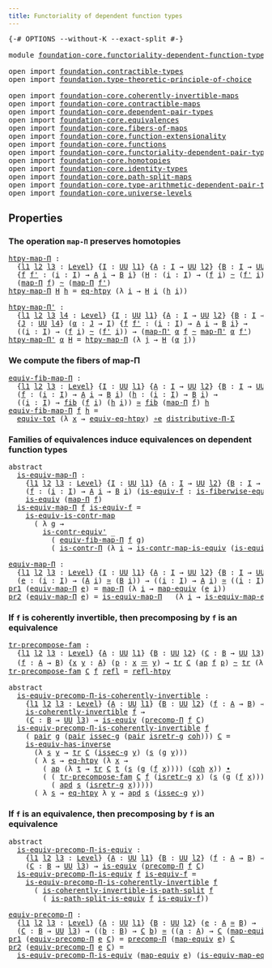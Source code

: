 ```yaml
---
title: Functoriality of dependent function types
---
```


<pre class="Agda"><a id="67" class="Symbol">{-#</a> <a id="71" class="Keyword">OPTIONS</a> <a id="79" class="Pragma">--without-K</a> <a id="91" class="Pragma">--exact-split</a> <a id="105" class="Symbol">#-}</a>

<a id="110" class="Keyword">module</a> <a id="117" href="foundation-core.functoriality-dependent-function-types.html" class="Module">foundation-core.functoriality-dependent-function-types</a> <a id="172" class="Keyword">where</a>

<a id="179" class="Keyword">open</a> <a id="184" class="Keyword">import</a> <a id="191" href="foundation.contractible-types.html" class="Module">foundation.contractible-types</a>
<a id="221" class="Keyword">open</a> <a id="226" class="Keyword">import</a> <a id="233" href="foundation.type-theoretic-principle-of-choice.html" class="Module">foundation.type-theoretic-principle-of-choice</a>

<a id="280" class="Keyword">open</a> <a id="285" class="Keyword">import</a> <a id="292" href="foundation-core.coherently-invertible-maps.html" class="Module">foundation-core.coherently-invertible-maps</a>
<a id="335" class="Keyword">open</a> <a id="340" class="Keyword">import</a> <a id="347" href="foundation-core.contractible-maps.html" class="Module">foundation-core.contractible-maps</a>
<a id="381" class="Keyword">open</a> <a id="386" class="Keyword">import</a> <a id="393" href="foundation-core.dependent-pair-types.html" class="Module">foundation-core.dependent-pair-types</a>
<a id="430" class="Keyword">open</a> <a id="435" class="Keyword">import</a> <a id="442" href="foundation-core.equivalences.html" class="Module">foundation-core.equivalences</a>
<a id="471" class="Keyword">open</a> <a id="476" class="Keyword">import</a> <a id="483" href="foundation-core.fibers-of-maps.html" class="Module">foundation-core.fibers-of-maps</a>
<a id="514" class="Keyword">open</a> <a id="519" class="Keyword">import</a> <a id="526" href="foundation-core.function-extensionality.html" class="Module">foundation-core.function-extensionality</a>
<a id="566" class="Keyword">open</a> <a id="571" class="Keyword">import</a> <a id="578" href="foundation-core.functions.html" class="Module">foundation-core.functions</a>
<a id="604" class="Keyword">open</a> <a id="609" class="Keyword">import</a> <a id="616" href="foundation-core.functoriality-dependent-pair-types.html" class="Module">foundation-core.functoriality-dependent-pair-types</a>
<a id="667" class="Keyword">open</a> <a id="672" class="Keyword">import</a> <a id="679" href="foundation-core.homotopies.html" class="Module">foundation-core.homotopies</a>
<a id="706" class="Keyword">open</a> <a id="711" class="Keyword">import</a> <a id="718" href="foundation-core.identity-types.html" class="Module">foundation-core.identity-types</a>
<a id="749" class="Keyword">open</a> <a id="754" class="Keyword">import</a> <a id="761" href="foundation-core.path-split-maps.html" class="Module">foundation-core.path-split-maps</a>
<a id="793" class="Keyword">open</a> <a id="798" class="Keyword">import</a> <a id="805" href="foundation-core.type-arithmetic-dependent-pair-types.html" class="Module">foundation-core.type-arithmetic-dependent-pair-types</a>
<a id="858" class="Keyword">open</a> <a id="863" class="Keyword">import</a> <a id="870" href="foundation-core.universe-levels.html" class="Module">foundation-core.universe-levels</a>
</pre>
## Properties

### The operation `map-Π` preserves homotopies

<pre class="Agda"><a id="htpy-map-Π"></a><a id="978" href="foundation-core.functoriality-dependent-function-types.html#978" class="Function">htpy-map-Π</a> <a id="989" class="Symbol">:</a>
  <a id="993" class="Symbol">{</a><a id="994" href="foundation-core.functoriality-dependent-function-types.html#994" class="Bound">l1</a> <a id="997" href="foundation-core.functoriality-dependent-function-types.html#997" class="Bound">l2</a> <a id="1000" href="foundation-core.functoriality-dependent-function-types.html#1000" class="Bound">l3</a> <a id="1003" class="Symbol">:</a> <a id="1005" href="Agda.Primitive.html#597" class="Postulate">Level</a><a id="1010" class="Symbol">}</a> <a id="1012" class="Symbol">{</a><a id="1013" href="foundation-core.functoriality-dependent-function-types.html#1013" class="Bound">I</a> <a id="1015" class="Symbol">:</a> <a id="1017" href="foundation-core.universe-levels.html#222" class="Primitive">UU</a> <a id="1020" href="foundation-core.functoriality-dependent-function-types.html#994" class="Bound">l1</a><a id="1022" class="Symbol">}</a> <a id="1024" class="Symbol">{</a><a id="1025" href="foundation-core.functoriality-dependent-function-types.html#1025" class="Bound">A</a> <a id="1027" class="Symbol">:</a> <a id="1029" href="foundation-core.functoriality-dependent-function-types.html#1013" class="Bound">I</a> <a id="1031" class="Symbol">→</a> <a id="1033" href="foundation-core.universe-levels.html#222" class="Primitive">UU</a> <a id="1036" href="foundation-core.functoriality-dependent-function-types.html#997" class="Bound">l2</a><a id="1038" class="Symbol">}</a> <a id="1040" class="Symbol">{</a><a id="1041" href="foundation-core.functoriality-dependent-function-types.html#1041" class="Bound">B</a> <a id="1043" class="Symbol">:</a> <a id="1045" href="foundation-core.functoriality-dependent-function-types.html#1013" class="Bound">I</a> <a id="1047" class="Symbol">→</a> <a id="1049" href="foundation-core.universe-levels.html#222" class="Primitive">UU</a> <a id="1052" href="foundation-core.functoriality-dependent-function-types.html#1000" class="Bound">l3</a><a id="1054" class="Symbol">}</a>
  <a id="1058" class="Symbol">{</a><a id="1059" href="foundation-core.functoriality-dependent-function-types.html#1059" class="Bound">f</a> <a id="1061" href="foundation-core.functoriality-dependent-function-types.html#1061" class="Bound">f&#39;</a> <a id="1064" class="Symbol">:</a> <a id="1066" class="Symbol">(</a><a id="1067" href="foundation-core.functoriality-dependent-function-types.html#1067" class="Bound">i</a> <a id="1069" class="Symbol">:</a> <a id="1071" href="foundation-core.functoriality-dependent-function-types.html#1013" class="Bound">I</a><a id="1072" class="Symbol">)</a> <a id="1074" class="Symbol">→</a> <a id="1076" href="foundation-core.functoriality-dependent-function-types.html#1025" class="Bound">A</a> <a id="1078" href="foundation-core.functoriality-dependent-function-types.html#1067" class="Bound">i</a> <a id="1080" class="Symbol">→</a> <a id="1082" href="foundation-core.functoriality-dependent-function-types.html#1041" class="Bound">B</a> <a id="1084" href="foundation-core.functoriality-dependent-function-types.html#1067" class="Bound">i</a><a id="1085" class="Symbol">}</a> <a id="1087" class="Symbol">(</a><a id="1088" href="foundation-core.functoriality-dependent-function-types.html#1088" class="Bound">H</a> <a id="1090" class="Symbol">:</a> <a id="1092" class="Symbol">(</a><a id="1093" href="foundation-core.functoriality-dependent-function-types.html#1093" class="Bound">i</a> <a id="1095" class="Symbol">:</a> <a id="1097" href="foundation-core.functoriality-dependent-function-types.html#1013" class="Bound">I</a><a id="1098" class="Symbol">)</a> <a id="1100" class="Symbol">→</a> <a id="1102" class="Symbol">(</a><a id="1103" href="foundation-core.functoriality-dependent-function-types.html#1059" class="Bound">f</a> <a id="1105" href="foundation-core.functoriality-dependent-function-types.html#1093" class="Bound">i</a><a id="1106" class="Symbol">)</a> <a id="1108" href="foundation-core.homotopies.html#614" class="Function Operator">~</a> <a id="1110" class="Symbol">(</a><a id="1111" href="foundation-core.functoriality-dependent-function-types.html#1061" class="Bound">f&#39;</a> <a id="1114" href="foundation-core.functoriality-dependent-function-types.html#1093" class="Bound">i</a><a id="1115" class="Symbol">))</a> <a id="1118" class="Symbol">→</a>
  <a id="1122" class="Symbol">(</a><a id="1123" href="foundation-core.functions.html#1230" class="Function">map-Π</a> <a id="1129" href="foundation-core.functoriality-dependent-function-types.html#1059" class="Bound">f</a><a id="1130" class="Symbol">)</a> <a id="1132" href="foundation-core.homotopies.html#614" class="Function Operator">~</a> <a id="1134" class="Symbol">(</a><a id="1135" href="foundation-core.functions.html#1230" class="Function">map-Π</a> <a id="1141" href="foundation-core.functoriality-dependent-function-types.html#1061" class="Bound">f&#39;</a><a id="1143" class="Symbol">)</a>
<a id="1145" href="foundation-core.functoriality-dependent-function-types.html#978" class="Function">htpy-map-Π</a> <a id="1156" href="foundation-core.functoriality-dependent-function-types.html#1156" class="Bound">H</a> <a id="1158" href="foundation-core.functoriality-dependent-function-types.html#1158" class="Bound">h</a> <a id="1160" class="Symbol">=</a> <a id="1162" href="foundation-core.function-extensionality.html#1463" class="Function">eq-htpy</a> <a id="1170" class="Symbol">(λ</a> <a id="1173" href="foundation-core.functoriality-dependent-function-types.html#1173" class="Bound">i</a> <a id="1175" class="Symbol">→</a> <a id="1177" href="foundation-core.functoriality-dependent-function-types.html#1156" class="Bound">H</a> <a id="1179" href="foundation-core.functoriality-dependent-function-types.html#1173" class="Bound">i</a> <a id="1181" class="Symbol">(</a><a id="1182" href="foundation-core.functoriality-dependent-function-types.html#1158" class="Bound">h</a> <a id="1184" href="foundation-core.functoriality-dependent-function-types.html#1173" class="Bound">i</a><a id="1185" class="Symbol">))</a>

<a id="htpy-map-Π&#39;"></a><a id="1189" href="foundation-core.functoriality-dependent-function-types.html#1189" class="Function">htpy-map-Π&#39;</a> <a id="1201" class="Symbol">:</a>
  <a id="1205" class="Symbol">{</a><a id="1206" href="foundation-core.functoriality-dependent-function-types.html#1206" class="Bound">l1</a> <a id="1209" href="foundation-core.functoriality-dependent-function-types.html#1209" class="Bound">l2</a> <a id="1212" href="foundation-core.functoriality-dependent-function-types.html#1212" class="Bound">l3</a> <a id="1215" href="foundation-core.functoriality-dependent-function-types.html#1215" class="Bound">l4</a> <a id="1218" class="Symbol">:</a> <a id="1220" href="Agda.Primitive.html#597" class="Postulate">Level</a><a id="1225" class="Symbol">}</a> <a id="1227" class="Symbol">{</a><a id="1228" href="foundation-core.functoriality-dependent-function-types.html#1228" class="Bound">I</a> <a id="1230" class="Symbol">:</a> <a id="1232" href="foundation-core.universe-levels.html#222" class="Primitive">UU</a> <a id="1235" href="foundation-core.functoriality-dependent-function-types.html#1206" class="Bound">l1</a><a id="1237" class="Symbol">}</a> <a id="1239" class="Symbol">{</a><a id="1240" href="foundation-core.functoriality-dependent-function-types.html#1240" class="Bound">A</a> <a id="1242" class="Symbol">:</a> <a id="1244" href="foundation-core.functoriality-dependent-function-types.html#1228" class="Bound">I</a> <a id="1246" class="Symbol">→</a> <a id="1248" href="foundation-core.universe-levels.html#222" class="Primitive">UU</a> <a id="1251" href="foundation-core.functoriality-dependent-function-types.html#1209" class="Bound">l2</a><a id="1253" class="Symbol">}</a> <a id="1255" class="Symbol">{</a><a id="1256" href="foundation-core.functoriality-dependent-function-types.html#1256" class="Bound">B</a> <a id="1258" class="Symbol">:</a> <a id="1260" href="foundation-core.functoriality-dependent-function-types.html#1228" class="Bound">I</a> <a id="1262" class="Symbol">→</a> <a id="1264" href="foundation-core.universe-levels.html#222" class="Primitive">UU</a> <a id="1267" href="foundation-core.functoriality-dependent-function-types.html#1212" class="Bound">l3</a><a id="1269" class="Symbol">}</a>
  <a id="1273" class="Symbol">{</a><a id="1274" href="foundation-core.functoriality-dependent-function-types.html#1274" class="Bound">J</a> <a id="1276" class="Symbol">:</a> <a id="1278" href="foundation-core.universe-levels.html#222" class="Primitive">UU</a> <a id="1281" href="foundation-core.functoriality-dependent-function-types.html#1215" class="Bound">l4</a><a id="1283" class="Symbol">}</a> <a id="1285" class="Symbol">(</a><a id="1286" href="foundation-core.functoriality-dependent-function-types.html#1286" class="Bound">α</a> <a id="1288" class="Symbol">:</a> <a id="1290" href="foundation-core.functoriality-dependent-function-types.html#1274" class="Bound">J</a> <a id="1292" class="Symbol">→</a> <a id="1294" href="foundation-core.functoriality-dependent-function-types.html#1228" class="Bound">I</a><a id="1295" class="Symbol">)</a> <a id="1297" class="Symbol">{</a><a id="1298" href="foundation-core.functoriality-dependent-function-types.html#1298" class="Bound">f</a> <a id="1300" href="foundation-core.functoriality-dependent-function-types.html#1300" class="Bound">f&#39;</a> <a id="1303" class="Symbol">:</a> <a id="1305" class="Symbol">(</a><a id="1306" href="foundation-core.functoriality-dependent-function-types.html#1306" class="Bound">i</a> <a id="1308" class="Symbol">:</a> <a id="1310" href="foundation-core.functoriality-dependent-function-types.html#1228" class="Bound">I</a><a id="1311" class="Symbol">)</a> <a id="1313" class="Symbol">→</a> <a id="1315" href="foundation-core.functoriality-dependent-function-types.html#1240" class="Bound">A</a> <a id="1317" href="foundation-core.functoriality-dependent-function-types.html#1306" class="Bound">i</a> <a id="1319" class="Symbol">→</a> <a id="1321" href="foundation-core.functoriality-dependent-function-types.html#1256" class="Bound">B</a> <a id="1323" href="foundation-core.functoriality-dependent-function-types.html#1306" class="Bound">i</a><a id="1324" class="Symbol">}</a> <a id="1326" class="Symbol">→</a>
  <a id="1330" class="Symbol">((</a><a id="1332" href="foundation-core.functoriality-dependent-function-types.html#1332" class="Bound">i</a> <a id="1334" class="Symbol">:</a> <a id="1336" href="foundation-core.functoriality-dependent-function-types.html#1228" class="Bound">I</a><a id="1337" class="Symbol">)</a> <a id="1339" class="Symbol">→</a> <a id="1341" class="Symbol">(</a><a id="1342" href="foundation-core.functoriality-dependent-function-types.html#1298" class="Bound">f</a> <a id="1344" href="foundation-core.functoriality-dependent-function-types.html#1332" class="Bound">i</a><a id="1345" class="Symbol">)</a> <a id="1347" href="foundation-core.homotopies.html#614" class="Function Operator">~</a> <a id="1349" class="Symbol">(</a><a id="1350" href="foundation-core.functoriality-dependent-function-types.html#1300" class="Bound">f&#39;</a> <a id="1353" href="foundation-core.functoriality-dependent-function-types.html#1332" class="Bound">i</a><a id="1354" class="Symbol">))</a> <a id="1357" class="Symbol">→</a> <a id="1359" class="Symbol">(</a><a id="1360" href="foundation-core.functions.html#1394" class="Function">map-Π&#39;</a> <a id="1367" href="foundation-core.functoriality-dependent-function-types.html#1286" class="Bound">α</a> <a id="1369" href="foundation-core.functoriality-dependent-function-types.html#1298" class="Bound">f</a> <a id="1371" href="foundation-core.homotopies.html#614" class="Function Operator">~</a> <a id="1373" href="foundation-core.functions.html#1394" class="Function">map-Π&#39;</a> <a id="1380" href="foundation-core.functoriality-dependent-function-types.html#1286" class="Bound">α</a> <a id="1382" href="foundation-core.functoriality-dependent-function-types.html#1300" class="Bound">f&#39;</a><a id="1384" class="Symbol">)</a>
<a id="1386" href="foundation-core.functoriality-dependent-function-types.html#1189" class="Function">htpy-map-Π&#39;</a> <a id="1398" href="foundation-core.functoriality-dependent-function-types.html#1398" class="Bound">α</a> <a id="1400" href="foundation-core.functoriality-dependent-function-types.html#1400" class="Bound">H</a> <a id="1402" class="Symbol">=</a> <a id="1404" href="foundation-core.functoriality-dependent-function-types.html#978" class="Function">htpy-map-Π</a> <a id="1415" class="Symbol">(λ</a> <a id="1418" href="foundation-core.functoriality-dependent-function-types.html#1418" class="Bound">j</a> <a id="1420" class="Symbol">→</a> <a id="1422" href="foundation-core.functoriality-dependent-function-types.html#1400" class="Bound">H</a> <a id="1424" class="Symbol">(</a><a id="1425" href="foundation-core.functoriality-dependent-function-types.html#1398" class="Bound">α</a> <a id="1427" href="foundation-core.functoriality-dependent-function-types.html#1418" class="Bound">j</a><a id="1428" class="Symbol">))</a>
</pre>
### We compute the fibers of map-Π

<pre class="Agda"><a id="equiv-fib-map-Π"></a><a id="1480" href="foundation-core.functoriality-dependent-function-types.html#1480" class="Function">equiv-fib-map-Π</a> <a id="1496" class="Symbol">:</a>
  <a id="1500" class="Symbol">{</a><a id="1501" href="foundation-core.functoriality-dependent-function-types.html#1501" class="Bound">l1</a> <a id="1504" href="foundation-core.functoriality-dependent-function-types.html#1504" class="Bound">l2</a> <a id="1507" href="foundation-core.functoriality-dependent-function-types.html#1507" class="Bound">l3</a> <a id="1510" class="Symbol">:</a> <a id="1512" href="Agda.Primitive.html#597" class="Postulate">Level</a><a id="1517" class="Symbol">}</a> <a id="1519" class="Symbol">{</a><a id="1520" href="foundation-core.functoriality-dependent-function-types.html#1520" class="Bound">I</a> <a id="1522" class="Symbol">:</a> <a id="1524" href="foundation-core.universe-levels.html#222" class="Primitive">UU</a> <a id="1527" href="foundation-core.functoriality-dependent-function-types.html#1501" class="Bound">l1</a><a id="1529" class="Symbol">}</a> <a id="1531" class="Symbol">{</a><a id="1532" href="foundation-core.functoriality-dependent-function-types.html#1532" class="Bound">A</a> <a id="1534" class="Symbol">:</a> <a id="1536" href="foundation-core.functoriality-dependent-function-types.html#1520" class="Bound">I</a> <a id="1538" class="Symbol">→</a> <a id="1540" href="foundation-core.universe-levels.html#222" class="Primitive">UU</a> <a id="1543" href="foundation-core.functoriality-dependent-function-types.html#1504" class="Bound">l2</a><a id="1545" class="Symbol">}</a> <a id="1547" class="Symbol">{</a><a id="1548" href="foundation-core.functoriality-dependent-function-types.html#1548" class="Bound">B</a> <a id="1550" class="Symbol">:</a> <a id="1552" href="foundation-core.functoriality-dependent-function-types.html#1520" class="Bound">I</a> <a id="1554" class="Symbol">→</a> <a id="1556" href="foundation-core.universe-levels.html#222" class="Primitive">UU</a> <a id="1559" href="foundation-core.functoriality-dependent-function-types.html#1507" class="Bound">l3</a><a id="1561" class="Symbol">}</a>
  <a id="1565" class="Symbol">(</a><a id="1566" href="foundation-core.functoriality-dependent-function-types.html#1566" class="Bound">f</a> <a id="1568" class="Symbol">:</a> <a id="1570" class="Symbol">(</a><a id="1571" href="foundation-core.functoriality-dependent-function-types.html#1571" class="Bound">i</a> <a id="1573" class="Symbol">:</a> <a id="1575" href="foundation-core.functoriality-dependent-function-types.html#1520" class="Bound">I</a><a id="1576" class="Symbol">)</a> <a id="1578" class="Symbol">→</a> <a id="1580" href="foundation-core.functoriality-dependent-function-types.html#1532" class="Bound">A</a> <a id="1582" href="foundation-core.functoriality-dependent-function-types.html#1571" class="Bound">i</a> <a id="1584" class="Symbol">→</a> <a id="1586" href="foundation-core.functoriality-dependent-function-types.html#1548" class="Bound">B</a> <a id="1588" href="foundation-core.functoriality-dependent-function-types.html#1571" class="Bound">i</a><a id="1589" class="Symbol">)</a> <a id="1591" class="Symbol">(</a><a id="1592" href="foundation-core.functoriality-dependent-function-types.html#1592" class="Bound">h</a> <a id="1594" class="Symbol">:</a> <a id="1596" class="Symbol">(</a><a id="1597" href="foundation-core.functoriality-dependent-function-types.html#1597" class="Bound">i</a> <a id="1599" class="Symbol">:</a> <a id="1601" href="foundation-core.functoriality-dependent-function-types.html#1520" class="Bound">I</a><a id="1602" class="Symbol">)</a> <a id="1604" class="Symbol">→</a> <a id="1606" href="foundation-core.functoriality-dependent-function-types.html#1548" class="Bound">B</a> <a id="1608" href="foundation-core.functoriality-dependent-function-types.html#1597" class="Bound">i</a><a id="1609" class="Symbol">)</a> <a id="1611" class="Symbol">→</a>
  <a id="1615" class="Symbol">((</a><a id="1617" href="foundation-core.functoriality-dependent-function-types.html#1617" class="Bound">i</a> <a id="1619" class="Symbol">:</a> <a id="1621" href="foundation-core.functoriality-dependent-function-types.html#1520" class="Bound">I</a><a id="1622" class="Symbol">)</a> <a id="1624" class="Symbol">→</a> <a id="1626" href="foundation-core.fibers-of-maps.html#929" class="Function">fib</a> <a id="1630" class="Symbol">(</a><a id="1631" href="foundation-core.functoriality-dependent-function-types.html#1566" class="Bound">f</a> <a id="1633" href="foundation-core.functoriality-dependent-function-types.html#1617" class="Bound">i</a><a id="1634" class="Symbol">)</a> <a id="1636" class="Symbol">(</a><a id="1637" href="foundation-core.functoriality-dependent-function-types.html#1592" class="Bound">h</a> <a id="1639" href="foundation-core.functoriality-dependent-function-types.html#1617" class="Bound">i</a><a id="1640" class="Symbol">))</a> <a id="1643" href="foundation-core.equivalences.html#1608" class="Function Operator">≃</a> <a id="1645" href="foundation-core.fibers-of-maps.html#929" class="Function">fib</a> <a id="1649" class="Symbol">(</a><a id="1650" href="foundation-core.functions.html#1230" class="Function">map-Π</a> <a id="1656" href="foundation-core.functoriality-dependent-function-types.html#1566" class="Bound">f</a><a id="1657" class="Symbol">)</a> <a id="1659" href="foundation-core.functoriality-dependent-function-types.html#1592" class="Bound">h</a>
<a id="1661" href="foundation-core.functoriality-dependent-function-types.html#1480" class="Function">equiv-fib-map-Π</a> <a id="1677" href="foundation-core.functoriality-dependent-function-types.html#1677" class="Bound">f</a> <a id="1679" href="foundation-core.functoriality-dependent-function-types.html#1679" class="Bound">h</a> <a id="1681" class="Symbol">=</a>
  <a id="1685" href="foundation-core.functoriality-dependent-pair-types.html#6804" class="Function">equiv-tot</a> <a id="1695" class="Symbol">(λ</a> <a id="1698" href="foundation-core.functoriality-dependent-function-types.html#1698" class="Bound">x</a> <a id="1700" class="Symbol">→</a> <a id="1702" href="foundation-core.function-extensionality.html#2156" class="Function">equiv-eq-htpy</a><a id="1715" class="Symbol">)</a> <a id="1717" href="foundation-core.equivalences.html#7856" class="Function Operator">∘e</a> <a id="1720" href="foundation.type-theoretic-principle-of-choice.html#4375" class="Function">distributive-Π-Σ</a>
</pre>
### Families of equivalences induce equivalences on dependent function types

<pre class="Agda"><a id="1828" class="Keyword">abstract</a>
  <a id="is-equiv-map-Π"></a><a id="1839" href="foundation-core.functoriality-dependent-function-types.html#1839" class="Function">is-equiv-map-Π</a> <a id="1854" class="Symbol">:</a>
    <a id="1860" class="Symbol">{</a><a id="1861" href="foundation-core.functoriality-dependent-function-types.html#1861" class="Bound">l1</a> <a id="1864" href="foundation-core.functoriality-dependent-function-types.html#1864" class="Bound">l2</a> <a id="1867" href="foundation-core.functoriality-dependent-function-types.html#1867" class="Bound">l3</a> <a id="1870" class="Symbol">:</a> <a id="1872" href="Agda.Primitive.html#597" class="Postulate">Level</a><a id="1877" class="Symbol">}</a> <a id="1879" class="Symbol">{</a><a id="1880" href="foundation-core.functoriality-dependent-function-types.html#1880" class="Bound">I</a> <a id="1882" class="Symbol">:</a> <a id="1884" href="foundation-core.universe-levels.html#222" class="Primitive">UU</a> <a id="1887" href="foundation-core.functoriality-dependent-function-types.html#1861" class="Bound">l1</a><a id="1889" class="Symbol">}</a> <a id="1891" class="Symbol">{</a><a id="1892" href="foundation-core.functoriality-dependent-function-types.html#1892" class="Bound">A</a> <a id="1894" class="Symbol">:</a> <a id="1896" href="foundation-core.functoriality-dependent-function-types.html#1880" class="Bound">I</a> <a id="1898" class="Symbol">→</a> <a id="1900" href="foundation-core.universe-levels.html#222" class="Primitive">UU</a> <a id="1903" href="foundation-core.functoriality-dependent-function-types.html#1864" class="Bound">l2</a><a id="1905" class="Symbol">}</a> <a id="1907" class="Symbol">{</a><a id="1908" href="foundation-core.functoriality-dependent-function-types.html#1908" class="Bound">B</a> <a id="1910" class="Symbol">:</a> <a id="1912" href="foundation-core.functoriality-dependent-function-types.html#1880" class="Bound">I</a> <a id="1914" class="Symbol">→</a> <a id="1916" href="foundation-core.universe-levels.html#222" class="Primitive">UU</a> <a id="1919" href="foundation-core.functoriality-dependent-function-types.html#1867" class="Bound">l3</a><a id="1921" class="Symbol">}</a>
    <a id="1927" class="Symbol">(</a><a id="1928" href="foundation-core.functoriality-dependent-function-types.html#1928" class="Bound">f</a> <a id="1930" class="Symbol">:</a> <a id="1932" class="Symbol">(</a><a id="1933" href="foundation-core.functoriality-dependent-function-types.html#1933" class="Bound">i</a> <a id="1935" class="Symbol">:</a> <a id="1937" href="foundation-core.functoriality-dependent-function-types.html#1880" class="Bound">I</a><a id="1938" class="Symbol">)</a> <a id="1940" class="Symbol">→</a> <a id="1942" href="foundation-core.functoriality-dependent-function-types.html#1892" class="Bound">A</a> <a id="1944" href="foundation-core.functoriality-dependent-function-types.html#1933" class="Bound">i</a> <a id="1946" class="Symbol">→</a> <a id="1948" href="foundation-core.functoriality-dependent-function-types.html#1908" class="Bound">B</a> <a id="1950" href="foundation-core.functoriality-dependent-function-types.html#1933" class="Bound">i</a><a id="1951" class="Symbol">)</a> <a id="1953" class="Symbol">(</a><a id="1954" href="foundation-core.functoriality-dependent-function-types.html#1954" class="Bound">is-equiv-f</a> <a id="1965" class="Symbol">:</a> <a id="1967" href="foundation-core.equivalences.html#2082" class="Function">is-fiberwise-equiv</a> <a id="1986" href="foundation-core.functoriality-dependent-function-types.html#1928" class="Bound">f</a><a id="1987" class="Symbol">)</a> <a id="1989" class="Symbol">→</a>
    <a id="1995" href="foundation-core.equivalences.html#1543" class="Function">is-equiv</a> <a id="2004" class="Symbol">(</a><a id="2005" href="foundation-core.functions.html#1230" class="Function">map-Π</a> <a id="2011" href="foundation-core.functoriality-dependent-function-types.html#1928" class="Bound">f</a><a id="2012" class="Symbol">)</a>
  <a id="2016" href="foundation-core.functoriality-dependent-function-types.html#1839" class="Function">is-equiv-map-Π</a> <a id="2031" href="foundation-core.functoriality-dependent-function-types.html#2031" class="Bound">f</a> <a id="2033" href="foundation-core.functoriality-dependent-function-types.html#2033" class="Bound">is-equiv-f</a> <a id="2044" class="Symbol">=</a>
    <a id="2050" href="foundation-core.contractible-maps.html#2367" class="Function">is-equiv-is-contr-map</a>
      <a id="2078" class="Symbol">(</a> <a id="2080" class="Symbol">λ</a> <a id="2082" href="foundation-core.functoriality-dependent-function-types.html#2082" class="Bound">g</a> <a id="2084" class="Symbol">→</a>
        <a id="2094" href="foundation-core.contractible-types.html#3800" class="Function">is-contr-equiv&#39;</a> <a id="2110" class="Symbol">_</a>
          <a id="2122" class="Symbol">(</a> <a id="2124" href="foundation-core.functoriality-dependent-function-types.html#1480" class="Function">equiv-fib-map-Π</a> <a id="2140" href="foundation-core.functoriality-dependent-function-types.html#2031" class="Bound">f</a> <a id="2142" href="foundation-core.functoriality-dependent-function-types.html#2082" class="Bound">g</a><a id="2143" class="Symbol">)</a>
          <a id="2155" class="Symbol">(</a> <a id="2157" href="foundation-core.contractible-types.html#6885" class="Function">is-contr-Π</a> <a id="2168" class="Symbol">(λ</a> <a id="2171" href="foundation-core.functoriality-dependent-function-types.html#2171" class="Bound">i</a> <a id="2173" class="Symbol">→</a> <a id="2175" href="foundation-core.contractible-maps.html#3848" class="Function">is-contr-map-is-equiv</a> <a id="2197" class="Symbol">(</a><a id="2198" href="foundation-core.functoriality-dependent-function-types.html#2033" class="Bound">is-equiv-f</a> <a id="2209" href="foundation-core.functoriality-dependent-function-types.html#2171" class="Bound">i</a><a id="2210" class="Symbol">)</a> <a id="2212" class="Symbol">(</a><a id="2213" href="foundation-core.functoriality-dependent-function-types.html#2082" class="Bound">g</a> <a id="2215" href="foundation-core.functoriality-dependent-function-types.html#2171" class="Bound">i</a><a id="2216" class="Symbol">))))</a>

<a id="equiv-map-Π"></a><a id="2222" href="foundation-core.functoriality-dependent-function-types.html#2222" class="Function">equiv-map-Π</a> <a id="2234" class="Symbol">:</a>
  <a id="2238" class="Symbol">{</a><a id="2239" href="foundation-core.functoriality-dependent-function-types.html#2239" class="Bound">l1</a> <a id="2242" href="foundation-core.functoriality-dependent-function-types.html#2242" class="Bound">l2</a> <a id="2245" href="foundation-core.functoriality-dependent-function-types.html#2245" class="Bound">l3</a> <a id="2248" class="Symbol">:</a> <a id="2250" href="Agda.Primitive.html#597" class="Postulate">Level</a><a id="2255" class="Symbol">}</a> <a id="2257" class="Symbol">{</a><a id="2258" href="foundation-core.functoriality-dependent-function-types.html#2258" class="Bound">I</a> <a id="2260" class="Symbol">:</a> <a id="2262" href="foundation-core.universe-levels.html#222" class="Primitive">UU</a> <a id="2265" href="foundation-core.functoriality-dependent-function-types.html#2239" class="Bound">l1</a><a id="2267" class="Symbol">}</a> <a id="2269" class="Symbol">{</a><a id="2270" href="foundation-core.functoriality-dependent-function-types.html#2270" class="Bound">A</a> <a id="2272" class="Symbol">:</a> <a id="2274" href="foundation-core.functoriality-dependent-function-types.html#2258" class="Bound">I</a> <a id="2276" class="Symbol">→</a> <a id="2278" href="foundation-core.universe-levels.html#222" class="Primitive">UU</a> <a id="2281" href="foundation-core.functoriality-dependent-function-types.html#2242" class="Bound">l2</a><a id="2283" class="Symbol">}</a> <a id="2285" class="Symbol">{</a><a id="2286" href="foundation-core.functoriality-dependent-function-types.html#2286" class="Bound">B</a> <a id="2288" class="Symbol">:</a> <a id="2290" href="foundation-core.functoriality-dependent-function-types.html#2258" class="Bound">I</a> <a id="2292" class="Symbol">→</a> <a id="2294" href="foundation-core.universe-levels.html#222" class="Primitive">UU</a> <a id="2297" href="foundation-core.functoriality-dependent-function-types.html#2245" class="Bound">l3</a><a id="2299" class="Symbol">}</a>
  <a id="2303" class="Symbol">(</a><a id="2304" href="foundation-core.functoriality-dependent-function-types.html#2304" class="Bound">e</a> <a id="2306" class="Symbol">:</a> <a id="2308" class="Symbol">(</a><a id="2309" href="foundation-core.functoriality-dependent-function-types.html#2309" class="Bound">i</a> <a id="2311" class="Symbol">:</a> <a id="2313" href="foundation-core.functoriality-dependent-function-types.html#2258" class="Bound">I</a><a id="2314" class="Symbol">)</a> <a id="2316" class="Symbol">→</a> <a id="2318" class="Symbol">(</a><a id="2319" href="foundation-core.functoriality-dependent-function-types.html#2270" class="Bound">A</a> <a id="2321" href="foundation-core.functoriality-dependent-function-types.html#2309" class="Bound">i</a><a id="2322" class="Symbol">)</a> <a id="2324" href="foundation-core.equivalences.html#1608" class="Function Operator">≃</a> <a id="2326" class="Symbol">(</a><a id="2327" href="foundation-core.functoriality-dependent-function-types.html#2286" class="Bound">B</a> <a id="2329" href="foundation-core.functoriality-dependent-function-types.html#2309" class="Bound">i</a><a id="2330" class="Symbol">))</a> <a id="2333" class="Symbol">→</a> <a id="2335" class="Symbol">((</a><a id="2337" href="foundation-core.functoriality-dependent-function-types.html#2337" class="Bound">i</a> <a id="2339" class="Symbol">:</a> <a id="2341" href="foundation-core.functoriality-dependent-function-types.html#2258" class="Bound">I</a><a id="2342" class="Symbol">)</a> <a id="2344" class="Symbol">→</a> <a id="2346" href="foundation-core.functoriality-dependent-function-types.html#2270" class="Bound">A</a> <a id="2348" href="foundation-core.functoriality-dependent-function-types.html#2337" class="Bound">i</a><a id="2349" class="Symbol">)</a> <a id="2351" href="foundation-core.equivalences.html#1608" class="Function Operator">≃</a> <a id="2353" class="Symbol">((</a><a id="2355" href="foundation-core.functoriality-dependent-function-types.html#2355" class="Bound">i</a> <a id="2357" class="Symbol">:</a> <a id="2359" href="foundation-core.functoriality-dependent-function-types.html#2258" class="Bound">I</a><a id="2360" class="Symbol">)</a> <a id="2362" class="Symbol">→</a> <a id="2364" href="foundation-core.functoriality-dependent-function-types.html#2286" class="Bound">B</a> <a id="2366" href="foundation-core.functoriality-dependent-function-types.html#2355" class="Bound">i</a><a id="2367" class="Symbol">)</a>
<a id="2369" href="foundation-core.dependent-pair-types.html#592" class="Field">pr1</a> <a id="2373" class="Symbol">(</a><a id="2374" href="foundation-core.functoriality-dependent-function-types.html#2222" class="Function">equiv-map-Π</a> <a id="2386" href="foundation-core.functoriality-dependent-function-types.html#2386" class="Bound">e</a><a id="2387" class="Symbol">)</a> <a id="2389" class="Symbol">=</a> <a id="2391" href="foundation-core.functions.html#1230" class="Function">map-Π</a> <a id="2397" class="Symbol">(λ</a> <a id="2400" href="foundation-core.functoriality-dependent-function-types.html#2400" class="Bound">i</a> <a id="2402" class="Symbol">→</a> <a id="2404" href="foundation-core.equivalences.html#1808" class="Function">map-equiv</a> <a id="2414" class="Symbol">(</a><a id="2415" href="foundation-core.functoriality-dependent-function-types.html#2386" class="Bound">e</a> <a id="2417" href="foundation-core.functoriality-dependent-function-types.html#2400" class="Bound">i</a><a id="2418" class="Symbol">))</a>
<a id="2421" href="foundation-core.dependent-pair-types.html#604" class="Field">pr2</a> <a id="2425" class="Symbol">(</a><a id="2426" href="foundation-core.functoriality-dependent-function-types.html#2222" class="Function">equiv-map-Π</a> <a id="2438" href="foundation-core.functoriality-dependent-function-types.html#2438" class="Bound">e</a><a id="2439" class="Symbol">)</a> <a id="2441" class="Symbol">=</a> <a id="2443" href="foundation-core.functoriality-dependent-function-types.html#1839" class="Function">is-equiv-map-Π</a> <a id="2458" class="Symbol">_</a> <a id="2460" class="Symbol">(λ</a> <a id="2463" href="foundation-core.functoriality-dependent-function-types.html#2463" class="Bound">i</a> <a id="2465" class="Symbol">→</a> <a id="2467" href="foundation-core.equivalences.html#1863" class="Function">is-equiv-map-equiv</a> <a id="2486" class="Symbol">(</a><a id="2487" href="foundation-core.functoriality-dependent-function-types.html#2438" class="Bound">e</a> <a id="2489" href="foundation-core.functoriality-dependent-function-types.html#2463" class="Bound">i</a><a id="2490" class="Symbol">))</a>
</pre>
### If `f` is coherently invertible, then precomposing by `f` is an equivalence

<pre class="Agda"><a id="tr-precompose-fam"></a><a id="2587" href="foundation-core.functoriality-dependent-function-types.html#2587" class="Function">tr-precompose-fam</a> <a id="2605" class="Symbol">:</a>
  <a id="2609" class="Symbol">{</a><a id="2610" href="foundation-core.functoriality-dependent-function-types.html#2610" class="Bound">l1</a> <a id="2613" href="foundation-core.functoriality-dependent-function-types.html#2613" class="Bound">l2</a> <a id="2616" href="foundation-core.functoriality-dependent-function-types.html#2616" class="Bound">l3</a> <a id="2619" class="Symbol">:</a> <a id="2621" href="Agda.Primitive.html#597" class="Postulate">Level</a><a id="2626" class="Symbol">}</a> <a id="2628" class="Symbol">{</a><a id="2629" href="foundation-core.functoriality-dependent-function-types.html#2629" class="Bound">A</a> <a id="2631" class="Symbol">:</a> <a id="2633" href="foundation-core.universe-levels.html#222" class="Primitive">UU</a> <a id="2636" href="foundation-core.functoriality-dependent-function-types.html#2610" class="Bound">l1</a><a id="2638" class="Symbol">}</a> <a id="2640" class="Symbol">{</a><a id="2641" href="foundation-core.functoriality-dependent-function-types.html#2641" class="Bound">B</a> <a id="2643" class="Symbol">:</a> <a id="2645" href="foundation-core.universe-levels.html#222" class="Primitive">UU</a> <a id="2648" href="foundation-core.functoriality-dependent-function-types.html#2613" class="Bound">l2</a><a id="2650" class="Symbol">}</a> <a id="2652" class="Symbol">(</a><a id="2653" href="foundation-core.functoriality-dependent-function-types.html#2653" class="Bound">C</a> <a id="2655" class="Symbol">:</a> <a id="2657" href="foundation-core.functoriality-dependent-function-types.html#2641" class="Bound">B</a> <a id="2659" class="Symbol">→</a> <a id="2661" href="foundation-core.universe-levels.html#222" class="Primitive">UU</a> <a id="2664" href="foundation-core.functoriality-dependent-function-types.html#2616" class="Bound">l3</a><a id="2666" class="Symbol">)</a>
  <a id="2670" class="Symbol">(</a><a id="2671" href="foundation-core.functoriality-dependent-function-types.html#2671" class="Bound">f</a> <a id="2673" class="Symbol">:</a> <a id="2675" href="foundation-core.functoriality-dependent-function-types.html#2629" class="Bound">A</a> <a id="2677" class="Symbol">→</a> <a id="2679" href="foundation-core.functoriality-dependent-function-types.html#2641" class="Bound">B</a><a id="2680" class="Symbol">)</a> <a id="2682" class="Symbol">{</a><a id="2683" href="foundation-core.functoriality-dependent-function-types.html#2683" class="Bound">x</a> <a id="2685" href="foundation-core.functoriality-dependent-function-types.html#2685" class="Bound">y</a> <a id="2687" class="Symbol">:</a> <a id="2689" href="foundation-core.functoriality-dependent-function-types.html#2629" class="Bound">A</a><a id="2690" class="Symbol">}</a> <a id="2692" class="Symbol">(</a><a id="2693" href="foundation-core.functoriality-dependent-function-types.html#2693" class="Bound">p</a> <a id="2695" class="Symbol">:</a> <a id="2697" href="foundation-core.functoriality-dependent-function-types.html#2683" class="Bound">x</a> <a id="2699" href="foundation-core.identity-types.html#1852" class="Function Operator">＝</a> <a id="2701" href="foundation-core.functoriality-dependent-function-types.html#2685" class="Bound">y</a><a id="2702" class="Symbol">)</a> <a id="2704" class="Symbol">→</a> <a id="2706" href="foundation-core.identity-types.html#5689" class="Function">tr</a> <a id="2709" href="foundation-core.functoriality-dependent-function-types.html#2653" class="Bound">C</a> <a id="2711" class="Symbol">(</a><a id="2712" href="foundation-core.identity-types.html#3990" class="Function">ap</a> <a id="2715" href="foundation-core.functoriality-dependent-function-types.html#2671" class="Bound">f</a> <a id="2717" href="foundation-core.functoriality-dependent-function-types.html#2693" class="Bound">p</a><a id="2718" class="Symbol">)</a> <a id="2720" href="foundation-core.homotopies.html#614" class="Function Operator">~</a> <a id="2722" href="foundation-core.identity-types.html#5689" class="Function">tr</a> <a id="2725" class="Symbol">(λ</a> <a id="2728" href="foundation-core.functoriality-dependent-function-types.html#2728" class="Bound">x</a> <a id="2730" class="Symbol">→</a> <a id="2732" href="foundation-core.functoriality-dependent-function-types.html#2653" class="Bound">C</a> <a id="2734" class="Symbol">(</a><a id="2735" href="foundation-core.functoriality-dependent-function-types.html#2671" class="Bound">f</a> <a id="2737" href="foundation-core.functoriality-dependent-function-types.html#2728" class="Bound">x</a><a id="2738" class="Symbol">))</a> <a id="2741" href="foundation-core.functoriality-dependent-function-types.html#2693" class="Bound">p</a>
<a id="2743" href="foundation-core.functoriality-dependent-function-types.html#2587" class="Function">tr-precompose-fam</a> <a id="2761" href="foundation-core.functoriality-dependent-function-types.html#2761" class="Bound">C</a> <a id="2763" href="foundation-core.functoriality-dependent-function-types.html#2763" class="Bound">f</a> <a id="2765" href="foundation-core.identity-types.html#1807" class="InductiveConstructor">refl</a> <a id="2770" class="Symbol">=</a> <a id="2772" href="foundation-core.homotopies.html#728" class="Function">refl-htpy</a>

<a id="2783" class="Keyword">abstract</a>
  <a id="is-equiv-precomp-Π-is-coherently-invertible"></a><a id="2794" href="foundation-core.functoriality-dependent-function-types.html#2794" class="Function">is-equiv-precomp-Π-is-coherently-invertible</a> <a id="2838" class="Symbol">:</a>
    <a id="2844" class="Symbol">{</a><a id="2845" href="foundation-core.functoriality-dependent-function-types.html#2845" class="Bound">l1</a> <a id="2848" href="foundation-core.functoriality-dependent-function-types.html#2848" class="Bound">l2</a> <a id="2851" href="foundation-core.functoriality-dependent-function-types.html#2851" class="Bound">l3</a> <a id="2854" class="Symbol">:</a> <a id="2856" href="Agda.Primitive.html#597" class="Postulate">Level</a><a id="2861" class="Symbol">}</a> <a id="2863" class="Symbol">{</a><a id="2864" href="foundation-core.functoriality-dependent-function-types.html#2864" class="Bound">A</a> <a id="2866" class="Symbol">:</a> <a id="2868" href="foundation-core.universe-levels.html#222" class="Primitive">UU</a> <a id="2871" href="foundation-core.functoriality-dependent-function-types.html#2845" class="Bound">l1</a><a id="2873" class="Symbol">}</a> <a id="2875" class="Symbol">{</a><a id="2876" href="foundation-core.functoriality-dependent-function-types.html#2876" class="Bound">B</a> <a id="2878" class="Symbol">:</a> <a id="2880" href="foundation-core.universe-levels.html#222" class="Primitive">UU</a> <a id="2883" href="foundation-core.functoriality-dependent-function-types.html#2848" class="Bound">l2</a><a id="2885" class="Symbol">}</a> <a id="2887" class="Symbol">(</a><a id="2888" href="foundation-core.functoriality-dependent-function-types.html#2888" class="Bound">f</a> <a id="2890" class="Symbol">:</a> <a id="2892" href="foundation-core.functoriality-dependent-function-types.html#2864" class="Bound">A</a> <a id="2894" class="Symbol">→</a> <a id="2896" href="foundation-core.functoriality-dependent-function-types.html#2876" class="Bound">B</a><a id="2897" class="Symbol">)</a> <a id="2899" class="Symbol">→</a>
    <a id="2905" href="foundation-core.coherently-invertible-maps.html#1467" class="Function">is-coherently-invertible</a> <a id="2930" href="foundation-core.functoriality-dependent-function-types.html#2888" class="Bound">f</a> <a id="2932" class="Symbol">→</a>
    <a id="2938" class="Symbol">(</a><a id="2939" href="foundation-core.functoriality-dependent-function-types.html#2939" class="Bound">C</a> <a id="2941" class="Symbol">:</a> <a id="2943" href="foundation-core.functoriality-dependent-function-types.html#2876" class="Bound">B</a> <a id="2945" class="Symbol">→</a> <a id="2947" href="foundation-core.universe-levels.html#222" class="Primitive">UU</a> <a id="2950" href="foundation-core.functoriality-dependent-function-types.html#2851" class="Bound">l3</a><a id="2952" class="Symbol">)</a> <a id="2954" class="Symbol">→</a> <a id="2956" href="foundation-core.equivalences.html#1543" class="Function">is-equiv</a> <a id="2965" class="Symbol">(</a><a id="2966" href="foundation-core.functions.html#769" class="Function">precomp-Π</a> <a id="2976" href="foundation-core.functoriality-dependent-function-types.html#2888" class="Bound">f</a> <a id="2978" href="foundation-core.functoriality-dependent-function-types.html#2939" class="Bound">C</a><a id="2979" class="Symbol">)</a>
  <a id="2983" href="foundation-core.functoriality-dependent-function-types.html#2794" class="Function">is-equiv-precomp-Π-is-coherently-invertible</a> <a id="3027" href="foundation-core.functoriality-dependent-function-types.html#3027" class="Bound">f</a>
    <a id="3033" class="Symbol">(</a> <a id="3035" href="foundation-core.dependent-pair-types.html#575" class="InductiveConstructor">pair</a> <a id="3040" href="foundation-core.functoriality-dependent-function-types.html#3040" class="Bound">g</a> <a id="3042" class="Symbol">(</a><a id="3043" href="foundation-core.dependent-pair-types.html#575" class="InductiveConstructor">pair</a> <a id="3048" href="foundation-core.functoriality-dependent-function-types.html#3048" class="Bound">issec-g</a> <a id="3056" class="Symbol">(</a><a id="3057" href="foundation-core.dependent-pair-types.html#575" class="InductiveConstructor">pair</a> <a id="3062" href="foundation-core.functoriality-dependent-function-types.html#3062" class="Bound">isretr-g</a> <a id="3071" href="foundation-core.functoriality-dependent-function-types.html#3071" class="Bound">coh</a><a id="3074" class="Symbol">)))</a> <a id="3078" href="foundation-core.functoriality-dependent-function-types.html#3078" class="Bound">C</a> <a id="3080" class="Symbol">=</a> 
    <a id="3087" href="foundation-core.equivalences.html#3000" class="Function">is-equiv-has-inverse</a>
      <a id="3114" class="Symbol">(λ</a> <a id="3117" href="foundation-core.functoriality-dependent-function-types.html#3117" class="Bound">s</a> <a id="3119" href="foundation-core.functoriality-dependent-function-types.html#3119" class="Bound">y</a> <a id="3121" class="Symbol">→</a> <a id="3123" href="foundation-core.identity-types.html#5689" class="Function">tr</a> <a id="3126" href="foundation-core.functoriality-dependent-function-types.html#3078" class="Bound">C</a> <a id="3128" class="Symbol">(</a><a id="3129" href="foundation-core.functoriality-dependent-function-types.html#3048" class="Bound">issec-g</a> <a id="3137" href="foundation-core.functoriality-dependent-function-types.html#3119" class="Bound">y</a><a id="3138" class="Symbol">)</a> <a id="3140" class="Symbol">(</a><a id="3141" href="foundation-core.functoriality-dependent-function-types.html#3117" class="Bound">s</a> <a id="3143" class="Symbol">(</a><a id="3144" href="foundation-core.functoriality-dependent-function-types.html#3040" class="Bound">g</a> <a id="3146" href="foundation-core.functoriality-dependent-function-types.html#3119" class="Bound">y</a><a id="3147" class="Symbol">)))</a>
      <a id="3157" class="Symbol">(</a> <a id="3159" class="Symbol">λ</a> <a id="3161" href="foundation-core.functoriality-dependent-function-types.html#3161" class="Bound">s</a> <a id="3163" class="Symbol">→</a> <a id="3165" href="foundation-core.function-extensionality.html#1463" class="Function">eq-htpy</a> <a id="3173" class="Symbol">(λ</a> <a id="3176" href="foundation-core.functoriality-dependent-function-types.html#3176" class="Bound">x</a> <a id="3178" class="Symbol">→</a> 
        <a id="3189" class="Symbol">(</a> <a id="3191" href="foundation-core.identity-types.html#3990" class="Function">ap</a> <a id="3194" class="Symbol">(λ</a> <a id="3197" href="foundation-core.functoriality-dependent-function-types.html#3197" class="Bound">t</a> <a id="3199" class="Symbol">→</a> <a id="3201" href="foundation-core.identity-types.html#5689" class="Function">tr</a> <a id="3204" href="foundation-core.functoriality-dependent-function-types.html#3078" class="Bound">C</a> <a id="3206" href="foundation-core.functoriality-dependent-function-types.html#3197" class="Bound">t</a> <a id="3208" class="Symbol">(</a><a id="3209" href="foundation-core.functoriality-dependent-function-types.html#3161" class="Bound">s</a> <a id="3211" class="Symbol">(</a><a id="3212" href="foundation-core.functoriality-dependent-function-types.html#3040" class="Bound">g</a> <a id="3214" class="Symbol">(</a><a id="3215" href="foundation-core.functoriality-dependent-function-types.html#3027" class="Bound">f</a> <a id="3217" href="foundation-core.functoriality-dependent-function-types.html#3176" class="Bound">x</a><a id="3218" class="Symbol">))))</a> <a id="3223" class="Symbol">(</a><a id="3224" href="foundation-core.functoriality-dependent-function-types.html#3071" class="Bound">coh</a> <a id="3228" href="foundation-core.functoriality-dependent-function-types.html#3176" class="Bound">x</a><a id="3229" class="Symbol">))</a> <a id="3232" href="foundation-core.identity-types.html#2412" class="Function Operator">∙</a>
        <a id="3242" class="Symbol">(</a> <a id="3244" class="Symbol">(</a> <a id="3246" href="foundation-core.functoriality-dependent-function-types.html#2587" class="Function">tr-precompose-fam</a> <a id="3264" href="foundation-core.functoriality-dependent-function-types.html#3078" class="Bound">C</a> <a id="3266" href="foundation-core.functoriality-dependent-function-types.html#3027" class="Bound">f</a> <a id="3268" class="Symbol">(</a><a id="3269" href="foundation-core.functoriality-dependent-function-types.html#3062" class="Bound">isretr-g</a> <a id="3278" href="foundation-core.functoriality-dependent-function-types.html#3176" class="Bound">x</a><a id="3279" class="Symbol">)</a> <a id="3281" class="Symbol">(</a><a id="3282" href="foundation-core.functoriality-dependent-function-types.html#3161" class="Bound">s</a> <a id="3284" class="Symbol">(</a><a id="3285" href="foundation-core.functoriality-dependent-function-types.html#3040" class="Bound">g</a> <a id="3287" class="Symbol">(</a><a id="3288" href="foundation-core.functoriality-dependent-function-types.html#3027" class="Bound">f</a> <a id="3290" href="foundation-core.functoriality-dependent-function-types.html#3176" class="Bound">x</a><a id="3291" class="Symbol">))))</a> <a id="3296" href="foundation-core.identity-types.html#2412" class="Function Operator">∙</a>
          <a id="3308" class="Symbol">(</a> <a id="3310" href="foundation-core.identity-types.html#9036" class="Function">apd</a> <a id="3314" href="foundation-core.functoriality-dependent-function-types.html#3161" class="Bound">s</a> <a id="3316" class="Symbol">(</a><a id="3317" href="foundation-core.functoriality-dependent-function-types.html#3062" class="Bound">isretr-g</a> <a id="3326" href="foundation-core.functoriality-dependent-function-types.html#3176" class="Bound">x</a><a id="3327" class="Symbol">)))))</a>
      <a id="3339" class="Symbol">(</a> <a id="3341" class="Symbol">λ</a> <a id="3343" href="foundation-core.functoriality-dependent-function-types.html#3343" class="Bound">s</a> <a id="3345" class="Symbol">→</a> <a id="3347" href="foundation-core.function-extensionality.html#1463" class="Function">eq-htpy</a> <a id="3355" class="Symbol">λ</a> <a id="3357" href="foundation-core.functoriality-dependent-function-types.html#3357" class="Bound">y</a> <a id="3359" class="Symbol">→</a> <a id="3361" href="foundation-core.identity-types.html#9036" class="Function">apd</a> <a id="3365" href="foundation-core.functoriality-dependent-function-types.html#3343" class="Bound">s</a> <a id="3367" class="Symbol">(</a><a id="3368" href="foundation-core.functoriality-dependent-function-types.html#3048" class="Bound">issec-g</a> <a id="3376" href="foundation-core.functoriality-dependent-function-types.html#3357" class="Bound">y</a><a id="3377" class="Symbol">))</a>
</pre>
### If `f` is an equivalence, then precomposing by `f` is an equivalence

<pre class="Agda"><a id="3467" class="Keyword">abstract</a>
  <a id="is-equiv-precomp-Π-is-equiv"></a><a id="3478" href="foundation-core.functoriality-dependent-function-types.html#3478" class="Function">is-equiv-precomp-Π-is-equiv</a> <a id="3506" class="Symbol">:</a>
    <a id="3512" class="Symbol">{</a><a id="3513" href="foundation-core.functoriality-dependent-function-types.html#3513" class="Bound">l1</a> <a id="3516" href="foundation-core.functoriality-dependent-function-types.html#3516" class="Bound">l2</a> <a id="3519" href="foundation-core.functoriality-dependent-function-types.html#3519" class="Bound">l3</a> <a id="3522" class="Symbol">:</a> <a id="3524" href="Agda.Primitive.html#597" class="Postulate">Level</a><a id="3529" class="Symbol">}</a> <a id="3531" class="Symbol">{</a><a id="3532" href="foundation-core.functoriality-dependent-function-types.html#3532" class="Bound">A</a> <a id="3534" class="Symbol">:</a> <a id="3536" href="foundation-core.universe-levels.html#222" class="Primitive">UU</a> <a id="3539" href="foundation-core.functoriality-dependent-function-types.html#3513" class="Bound">l1</a><a id="3541" class="Symbol">}</a> <a id="3543" class="Symbol">{</a><a id="3544" href="foundation-core.functoriality-dependent-function-types.html#3544" class="Bound">B</a> <a id="3546" class="Symbol">:</a> <a id="3548" href="foundation-core.universe-levels.html#222" class="Primitive">UU</a> <a id="3551" href="foundation-core.functoriality-dependent-function-types.html#3516" class="Bound">l2</a><a id="3553" class="Symbol">}</a> <a id="3555" class="Symbol">(</a><a id="3556" href="foundation-core.functoriality-dependent-function-types.html#3556" class="Bound">f</a> <a id="3558" class="Symbol">:</a> <a id="3560" href="foundation-core.functoriality-dependent-function-types.html#3532" class="Bound">A</a> <a id="3562" class="Symbol">→</a> <a id="3564" href="foundation-core.functoriality-dependent-function-types.html#3544" class="Bound">B</a><a id="3565" class="Symbol">)</a> <a id="3567" class="Symbol">→</a> <a id="3569" href="foundation-core.equivalences.html#1543" class="Function">is-equiv</a> <a id="3578" href="foundation-core.functoriality-dependent-function-types.html#3556" class="Bound">f</a> <a id="3580" class="Symbol">→</a>
    <a id="3586" class="Symbol">(</a><a id="3587" href="foundation-core.functoriality-dependent-function-types.html#3587" class="Bound">C</a> <a id="3589" class="Symbol">:</a> <a id="3591" href="foundation-core.functoriality-dependent-function-types.html#3544" class="Bound">B</a> <a id="3593" class="Symbol">→</a> <a id="3595" href="foundation-core.universe-levels.html#222" class="Primitive">UU</a> <a id="3598" href="foundation-core.functoriality-dependent-function-types.html#3519" class="Bound">l3</a><a id="3600" class="Symbol">)</a> <a id="3602" class="Symbol">→</a> <a id="3604" href="foundation-core.equivalences.html#1543" class="Function">is-equiv</a> <a id="3613" class="Symbol">(</a><a id="3614" href="foundation-core.functions.html#769" class="Function">precomp-Π</a> <a id="3624" href="foundation-core.functoriality-dependent-function-types.html#3556" class="Bound">f</a> <a id="3626" href="foundation-core.functoriality-dependent-function-types.html#3587" class="Bound">C</a><a id="3627" class="Symbol">)</a>
  <a id="3631" href="foundation-core.functoriality-dependent-function-types.html#3478" class="Function">is-equiv-precomp-Π-is-equiv</a> <a id="3659" href="foundation-core.functoriality-dependent-function-types.html#3659" class="Bound">f</a> <a id="3661" href="foundation-core.functoriality-dependent-function-types.html#3661" class="Bound">is-equiv-f</a> <a id="3672" class="Symbol">=</a>
    <a id="3678" href="foundation-core.functoriality-dependent-function-types.html#2794" class="Function">is-equiv-precomp-Π-is-coherently-invertible</a> <a id="3722" href="foundation-core.functoriality-dependent-function-types.html#3659" class="Bound">f</a>
      <a id="3730" class="Symbol">(</a> <a id="3732" href="foundation-core.path-split-maps.html#1755" class="Function">is-coherently-invertible-is-path-split</a> <a id="3771" href="foundation-core.functoriality-dependent-function-types.html#3659" class="Bound">f</a>
        <a id="3781" class="Symbol">(</a> <a id="3783" href="foundation-core.path-split-maps.html#1531" class="Function">is-path-split-is-equiv</a> <a id="3806" href="foundation-core.functoriality-dependent-function-types.html#3659" class="Bound">f</a> <a id="3808" href="foundation-core.functoriality-dependent-function-types.html#3661" class="Bound">is-equiv-f</a><a id="3818" class="Symbol">))</a>

<a id="equiv-precomp-Π"></a><a id="3822" href="foundation-core.functoriality-dependent-function-types.html#3822" class="Function">equiv-precomp-Π</a> <a id="3838" class="Symbol">:</a>
  <a id="3842" class="Symbol">{</a><a id="3843" href="foundation-core.functoriality-dependent-function-types.html#3843" class="Bound">l1</a> <a id="3846" href="foundation-core.functoriality-dependent-function-types.html#3846" class="Bound">l2</a> <a id="3849" href="foundation-core.functoriality-dependent-function-types.html#3849" class="Bound">l3</a> <a id="3852" class="Symbol">:</a> <a id="3854" href="Agda.Primitive.html#597" class="Postulate">Level</a><a id="3859" class="Symbol">}</a> <a id="3861" class="Symbol">{</a><a id="3862" href="foundation-core.functoriality-dependent-function-types.html#3862" class="Bound">A</a> <a id="3864" class="Symbol">:</a> <a id="3866" href="foundation-core.universe-levels.html#222" class="Primitive">UU</a> <a id="3869" href="foundation-core.functoriality-dependent-function-types.html#3843" class="Bound">l1</a><a id="3871" class="Symbol">}</a> <a id="3873" class="Symbol">{</a><a id="3874" href="foundation-core.functoriality-dependent-function-types.html#3874" class="Bound">B</a> <a id="3876" class="Symbol">:</a> <a id="3878" href="foundation-core.universe-levels.html#222" class="Primitive">UU</a> <a id="3881" href="foundation-core.functoriality-dependent-function-types.html#3846" class="Bound">l2</a><a id="3883" class="Symbol">}</a> <a id="3885" class="Symbol">(</a><a id="3886" href="foundation-core.functoriality-dependent-function-types.html#3886" class="Bound">e</a> <a id="3888" class="Symbol">:</a> <a id="3890" href="foundation-core.functoriality-dependent-function-types.html#3862" class="Bound">A</a> <a id="3892" href="foundation-core.equivalences.html#1608" class="Function Operator">≃</a> <a id="3894" href="foundation-core.functoriality-dependent-function-types.html#3874" class="Bound">B</a><a id="3895" class="Symbol">)</a> <a id="3897" class="Symbol">→</a>
  <a id="3901" class="Symbol">(</a><a id="3902" href="foundation-core.functoriality-dependent-function-types.html#3902" class="Bound">C</a> <a id="3904" class="Symbol">:</a> <a id="3906" href="foundation-core.functoriality-dependent-function-types.html#3874" class="Bound">B</a> <a id="3908" class="Symbol">→</a> <a id="3910" href="foundation-core.universe-levels.html#222" class="Primitive">UU</a> <a id="3913" href="foundation-core.functoriality-dependent-function-types.html#3849" class="Bound">l3</a><a id="3915" class="Symbol">)</a> <a id="3917" class="Symbol">→</a> <a id="3919" class="Symbol">((</a><a id="3921" href="foundation-core.functoriality-dependent-function-types.html#3921" class="Bound">b</a> <a id="3923" class="Symbol">:</a> <a id="3925" href="foundation-core.functoriality-dependent-function-types.html#3874" class="Bound">B</a><a id="3926" class="Symbol">)</a> <a id="3928" class="Symbol">→</a> <a id="3930" href="foundation-core.functoriality-dependent-function-types.html#3902" class="Bound">C</a> <a id="3932" href="foundation-core.functoriality-dependent-function-types.html#3921" class="Bound">b</a><a id="3933" class="Symbol">)</a> <a id="3935" href="foundation-core.equivalences.html#1608" class="Function Operator">≃</a> <a id="3937" class="Symbol">((</a><a id="3939" href="foundation-core.functoriality-dependent-function-types.html#3939" class="Bound">a</a> <a id="3941" class="Symbol">:</a> <a id="3943" href="foundation-core.functoriality-dependent-function-types.html#3862" class="Bound">A</a><a id="3944" class="Symbol">)</a> <a id="3946" class="Symbol">→</a> <a id="3948" href="foundation-core.functoriality-dependent-function-types.html#3902" class="Bound">C</a> <a id="3950" class="Symbol">(</a><a id="3951" href="foundation-core.equivalences.html#1808" class="Function">map-equiv</a> <a id="3961" href="foundation-core.functoriality-dependent-function-types.html#3886" class="Bound">e</a> <a id="3963" href="foundation-core.functoriality-dependent-function-types.html#3939" class="Bound">a</a><a id="3964" class="Symbol">))</a>
<a id="3967" href="foundation-core.dependent-pair-types.html#592" class="Field">pr1</a> <a id="3971" class="Symbol">(</a><a id="3972" href="foundation-core.functoriality-dependent-function-types.html#3822" class="Function">equiv-precomp-Π</a> <a id="3988" href="foundation-core.functoriality-dependent-function-types.html#3988" class="Bound">e</a> <a id="3990" href="foundation-core.functoriality-dependent-function-types.html#3990" class="Bound">C</a><a id="3991" class="Symbol">)</a> <a id="3993" class="Symbol">=</a> <a id="3995" href="foundation-core.functions.html#769" class="Function">precomp-Π</a> <a id="4005" class="Symbol">(</a><a id="4006" href="foundation-core.equivalences.html#1808" class="Function">map-equiv</a> <a id="4016" href="foundation-core.functoriality-dependent-function-types.html#3988" class="Bound">e</a><a id="4017" class="Symbol">)</a> <a id="4019" href="foundation-core.functoriality-dependent-function-types.html#3990" class="Bound">C</a>
<a id="4021" href="foundation-core.dependent-pair-types.html#604" class="Field">pr2</a> <a id="4025" class="Symbol">(</a><a id="4026" href="foundation-core.functoriality-dependent-function-types.html#3822" class="Function">equiv-precomp-Π</a> <a id="4042" href="foundation-core.functoriality-dependent-function-types.html#4042" class="Bound">e</a> <a id="4044" href="foundation-core.functoriality-dependent-function-types.html#4044" class="Bound">C</a><a id="4045" class="Symbol">)</a> <a id="4047" class="Symbol">=</a>
  <a id="4051" href="foundation-core.functoriality-dependent-function-types.html#3478" class="Function">is-equiv-precomp-Π-is-equiv</a> <a id="4079" class="Symbol">(</a><a id="4080" href="foundation-core.equivalences.html#1808" class="Function">map-equiv</a> <a id="4090" href="foundation-core.functoriality-dependent-function-types.html#4042" class="Bound">e</a><a id="4091" class="Symbol">)</a> <a id="4093" class="Symbol">(</a><a id="4094" href="foundation-core.equivalences.html#1863" class="Function">is-equiv-map-equiv</a> <a id="4113" href="foundation-core.functoriality-dependent-function-types.html#4042" class="Bound">e</a><a id="4114" class="Symbol">)</a> <a id="4116" href="foundation-core.functoriality-dependent-function-types.html#4044" class="Bound">C</a>
</pre>